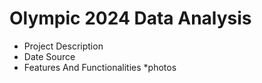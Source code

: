 # Olympic 2024 Data Analysis
* Project Description
* Date Source
* Features And Functionalities
*photos
